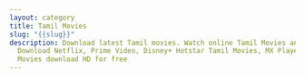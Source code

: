 ```yaml
---
layout: category
title: Tamil Movies
slug: "{{slug}}"
description: Download latest Tamil movies. Watch online Tamil Movies and
  Download Netflix, Prime Video, Disney+ Hotstar Tamil Movies, MX Player Tamil
  Movies download HD for free
---
```


